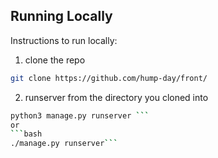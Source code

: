 
## Running Locally

Instructions to run locally:
1. clone the repo
```bash
git clone https://github.com/hump-day/front/
```
2. runserver from the directory you cloned into
  ```bash
  python3 manage.py runserver ```
or
```bash
./manage.py runserver```
